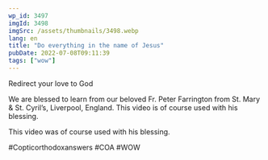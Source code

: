```yaml
---
wp_id: 3497
imgId: 3498
imgSrc: /assets/thumbnails/3498.webp
lang: en
title: "Do everything in the name of Jesus"
pubDate: 2022-07-08T09:11:39
tags: ["wow"]
---
```


<!-- page: 6 -->

<p>Redirect your love to God</p>
<p>We are blessed to learn from our beloved Fr. Peter Farrington from St. Mary & St. Cyril&#8217;s, Liverpool, England. This video is of course used with his blessing.</p>
<p>This video was of course used with his blessing. </p>
<p>#Copticorthodoxanswers #COA #WOW</p>
